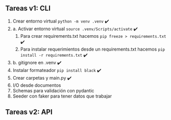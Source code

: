 ## Tareas v1: CLI
1. Crear entorno virtual `python -m venv .venv` ✔️
2. a. Activar entorno virtual `source .venv/Scripts/activate` ✔️
    1. Para crear requirements.txt hacemos `pip freeze > requirements.txt` ✔️
    2. Para instalar requerimientos desde un requirements.txt hacemos `pip install -r requirements.txt` ✔️
2. b. gitignore en .venv ✔️
3. Instalar formateador `pip install black` ✔️
4. Crear carpetas y main.py ✔️
5. I/O desde documentos
6. Schemas para validación con pydantic
7. Seeder con faker para tener datos que trabajar

## Tareas v2: API